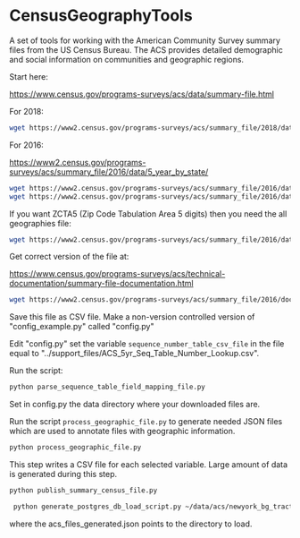 CensusGeographyTools
====================

A set of tools for working with the American Community Survey summary files from the 
US Census Bureau. The ACS provides detailed demographic and social information on 
communities and geographic regions.

Start here:

https://www.census.gov/programs-surveys/acs/data/summary-file.html

For 2018:

```bash
wget https://www2.census.gov/programs-surveys/acs/summary_file/2018/data/5_year_by_state/UnitedStates_All_Geographies_Not_Tracts_Block_Groups.zip
```


For 2016:

https://www2.census.gov/programs-surveys/acs/summary_file/2016/data/5_year_by_state/

```bash
wget https://www2.census.gov/programs-surveys/acs/summary_file/2016/data/5_year_by_state/NewYork_All_Geographies_Not_Tracts_Block_Groups.zip
wget https://www2.census.gov/programs-surveys/acs/summary_file/2016/data/5_year_by_state/NewYork_Tracts_Block_Groups_Only.zip
```

If you want ZCTA5 (Zip Code Tabulation Area 5 digits) then you need the all geographies file:

```bash
wget https://www2.census.gov/programs-surveys/acs/summary_file/2016/data/5_year_by_state/UnitedStates_All_Geographies_Not_Tracts_Block_Groups.zip
```

Get correct version of the file at:

https://www.census.gov/programs-surveys/acs/technical-documentation/summary-file-documentation.html

```bash
wget https://www2.census.gov/programs-surveys/acs/summary_file/2016/documentation/user_tools/ACS_5yr_Seq_Table_Number_Lookup.xls
```

Save this file as CSV file. Make a non-version controlled version of "config_example.py" called "config.py"

Edit "config.py" set the variable `sequence_number_table_csv_file` in the file equal to "../support_files/ACS_5yr_Seq_Table_Number_Lookup.csv".

Run the script:

```bash
python parse_sequence_table_field_mapping_file.py
```

Set in config.py the data directory where your downloaded files are.

Run the script `process_geographic_file.py` to generate needed JSON files which are used to annotate files with geographic information.
```bash
python process_geographic_file.py
```

This step writes a CSV file for each selected variable. Large amount of data is generated during this step.
```bash
python publish_summary_census_file.py
```

```bash
 python generate_postgres_db_load_script.py ~/data/acs/newyork_bg_tract/acs_files_generated.json
```

where the acs_files_generated.json points to the directory to load.
